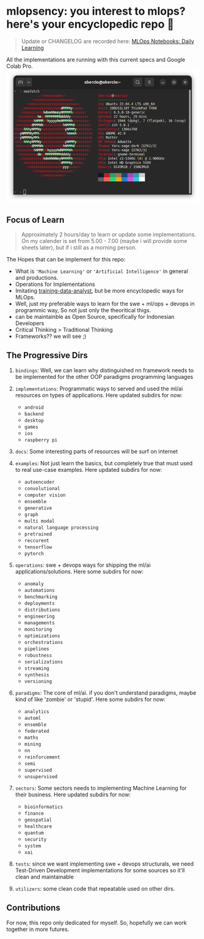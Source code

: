 # mlopsency: you interest to mlops? here's your encyclopedic repo 👊

> Update or CHANGELOG are recorded here: [MLOps Notebooks: Daily Learning](https://pandohansamuel19.notion.site/ea321f9d82154f04919cff9cbd38ddc5?v=15354b42e3144ef5bad1e71336afad46&pvs=4)

All the implementations are running with this current specs and Google Colab Pro.
![T450](assets/T450.png)

## Focus of Learn
> Approximately 2 hours/day to learn or update some implementations. On my calender is set from 5.00 - 7.00 (maybe i will provide some sheets later), but if i still as a morning person.

The Hopes that can be implement for this repo:
- What is `'Machine Learning'` or `'Artificial Intelligence'` in general and productions.
- Operations for Implementations
- Imitating [training-data-analyst](https://github.com/GoogleCloudPlatform/training-data-analyst), but be more encyclopedic ways for MLOps.
- Well, just my preferable ways to learn for the swe + ml/ops + devops in programmic way, So not just only the theoritical thigs.
- can be maintainble as Open Source, specifically for Indonesian Developers
- Critical Thinking > Traditional Thinking
- Frameworks?? we will see ;)

## The Progressive Dirs
1. `bindings`: Well, we can learn why distinguished nn framework needs to be implemented for the other OOP paradigms programming languages
2. `implementations`: Programmatic ways to served and used the ml/ai resources on types of applications. Here updated subdirs for now:
    - `android`
    - `backend`
    - `desktop`
    - `games`
    - `ios`
    - `raspberry pi`
3. `docs`: Some interesting parts of resources will be surf on internet
4. `examples`: Not just learn the basics, but completely true that must used to real use-case examples. Here updated subdirs for now:
    - `autoencoder`
    - `convolutional`
    - `computer vision`
    - `ensemble`
    - `generative`
    - `graph`
    - `multi modal`
    - `natural language processing`
    - `pretrained`
    - `reccurent`
    - `tensorflow`
    - `pytorch`
5. `operations`: swe + devops ways for shipping the ml/ai applications/solutions. Here some subdirs for now:
    - `anomaly`
    - `automations`
    - `benchmarking`
    - `deployments`
    - `distributions`
    - `engineering`
    - `managements`
    - `monitoring`
    - `optimizations`
    - `orchestrations`
    - `pipelines`
    - `robustness`
    - `serializations`
    - `streaming`
    - `synthesis`
    - `versioning`
6. `paradigms`: The core of ml/ai. if you don't understand paradigms, maybe kind of like 'zombie' or 'stupid'. Here some subdirs for now:
    - `analytics`
    - `automl`
    - `ensemble`
    - `federated`
    - `maths`
    - `mining`
    - `nn`
    - `reinforcement`
    - `semi`
    - `supervised`
    - `unsupervised`
7. `sectors`: Some sectors needs to implementing Machine Learning for their business. Here updated subdirs for now:
    - `bioinformatics`
    - `finance`
    - `geospatial`
    - `healthcare`
    - `quantum`
    - `security`
    - `system`
    - `xai`

8. `tests`: since we want implementing swe + devops structurals, we need Test-Driven Development implementations for some sources so it'll clean and maintainable
9. `utilizers`: some clean code that repeatable used on other dirs.

## Contributions
For now, this repo only dedicated for myself. So, hopefully we can work together in more futures.